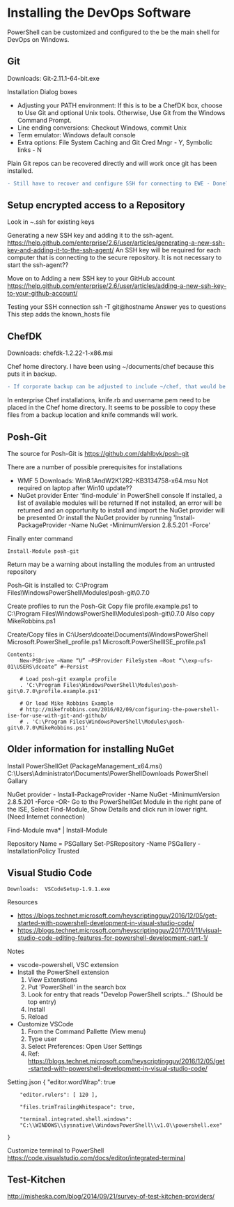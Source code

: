 # Installing the DevOps Software
PowerShell can be customized and configured to the be the main shell for DevOps on Windows.


## Git
Downloads: Git-2.11.1-64-bit.exe

Installation Dialog boxes
* Adjusting your PATH environment:
  If this is to be a ChefDK box, choose to Use Git and optional Unix tools.
  Otherwise, Use Git from the Windows Command Prompt.
* Line ending conversions: Checkout Windows, commit Unix
* Term emulator: Windows default console
* Extra options: File System Caching and Git Cred Mngr - Y, Symbolic links - N


Plain Git repos can be recovered directly and will work once git has been installed.
```diff
- Still have to recover and configure SSH for connecting to EWE - Done??
```

## Setup encrypted access to a Repository
Look in ~\.ssh for existing keys

Generating a new SSH key and adding it to the ssh-agent.
https://help.github.com/enterprise/2.6/user/articles/generating-a-new-ssh-key-and-adding-it-to-the-ssh-agent/
An SSH key will be required for each computer that is connecting to the secure repository.
It is not necessary to start the ssh-agent??

Move on to Adding a new SSH key to your GitHub account
https://help.github.com/enterprise/2.6/user/articles/adding-a-new-ssh-key-to-your-github-account/

Testing your SSH connection
ssh -T git@hostname
	Answer yes to questions
	This step adds the known_hosts file


## ChefDK
Downloads:  chefdk-1.2.22-1-x86.msi


Chef home directory. I have been using ~/documents/chef because this puts it in backup.
```diff
- If corporate backup can be adjusted to include ~/chef, that would be more convenient
```

In enterprise Chef installations, knife.rb and username.pem need to be placed in the Chef home directory.
It seems to be possible to copy these files from a backup location and knife commands will work.



## Posh-Git
The source for Posh-Git is https://github.com/dahlbyk/posh-git

There are a number of possible prerequisites for installations

* WMF 5
  Downloads:  Win8.1AndW2K12R2-KB3134758-x64.msu
  Not required on laptop after Win10 update??
* NuGet provider
  Enter 'find-module' in PowerShell console
    If installed,  a list of available modules will be returned
	If not installed, an error will be returned and an opportunity to install and import the NuGet provider will be presented
	Or install the NuGet provider by running 'Install-PackageProvider -Name NuGet -MinimumVersion 2.8.5.201 -Force'

Finally enter command

	Install-Module posh-git

Return may be a warning about installing the modules from an untrusted repository

Posh-Git is installed to:   C:\Program Files\WindowsPowerShell\Modules\posh-git\0.7.0

Create profiles to run the Posh-Git
	Copy file profile.example.ps1 to C:\Program Files\WindowsPowerShell\Modules\posh-git\0.7.0
	Also copy MikeRobbins.ps1

Create/Copy files in C:\Users\dcoate\Documents\WindowsPowerShell
	Microsoft.PowerShell_profile.ps1
	Microsoft.PowerShellISE_profile.ps1

	Contents:
		New-PSDrive –Name “U” –PSProvider FileSystem –Root “\\exp-ufs-01\USERS\dcoate” #–Persist

		# Load posh-git example profile
		. 'C:\Program Files\WindowsPowerShell\Modules\posh-git\0.7.0\profile.example.ps1'

		# Or load Mike Robbins Example
		# http://mikefrobbins.com/2016/02/09/configuring-the-powershell-ise-for-use-with-git-and-github/
		# . 'C:\Program Files\WindowsPowerShell\Modules\posh-git\0.7.0\MikeRobbins.ps1'

## Older information for installing NuGet

Install PowerShellGet  (PackageManagement_x64.msi)
	C:\Users\Administrator\Documents\PowerShellDownloads
	PowerShell Gallary

NuGet provider -  Install-PackageProvider -Name NuGet -MinimumVersion 2.8.5.201 -Force
-OR-
Go to the PowerShellGet Module in the right pane of the ISE, Select Find-Module, Show Details and click run in lower right. (Need Internet connection)

Find-Module mva* | Install-Module

Repository Name = PSGallary
Set-PSRepository -Name PSGallery -InstallationPolicy Trusted





## Visual Studio Code
	Downloads:  VSCodeSetup-1.9.1.exe

Resources
* https://blogs.technet.microsoft.com/heyscriptingguy/2016/12/05/get-started-with-powershell-development-in-visual-studio-code/
* https://blogs.technet.microsoft.com/heyscriptingguy/2017/01/11/visual-studio-code-editing-features-for-powershell-development-part-1/

Notes
* vscode-powershell, VSC extension
* Install the PowerShell extension
	1. View Extenstions
	2. Put 'PowerShell' in the search box
	3. Look for entry that reads "Develop PowerShell scripts..." (Should be top entry)
	4. Install
	5. Reload
* Customize VSCode
	1. From the Command Pallette (View menu)
	2. Type user
	3. Select Preferences: Open User Settings
	4. Ref: https://blogs.technet.microsoft.com/heyscriptingguy/2016/12/05/get-started-with-powershell-development-in-visual-studio-code/

Setting.json
	{
		"editor.wordWrap": true

		"editor.rulers": [ 120 ],

		"files.trimTrailingWhitespace": true,

		"terminal.integrated.shell.windows":
		"C:\\WINDOWS\\sysnative\\WindowsPowerShell\\v1.0\\powershell.exe"

	}



Customize terminal to PowerShell
https://code.visualstudio.com/docs/editor/integrated-terminal

## Test-Kitchen
http://misheska.com/blog/2014/09/21/survey-of-test-kitchen-providers/
